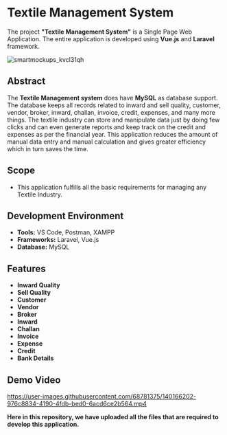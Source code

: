 # Textile Management System

The project **"Textile Management System"** is a Single Page Web Application. The entire application is developed using **Vue.js** and **Laravel** framework. 

![smartmockups_kvcl31qh](https://user-images.githubusercontent.com/68781375/139470368-bc266667-210e-4161-8c38-c22c57b35531.jpg)

## Abstract

The **Textile Management system** does have **MySQL** as database support. The database keeps all records related to inward and sell quality, customer, vendor, broker, inward, challan, invoice, credit, expenses, and many more things. The textile industry can store and manipulate data just by doing few clicks and can even generate reports and keep track on the credit and expenses as per the financial year. This application reduces the amount of manual data entry and manual calculation and gives greater efficiency which in turn saves the time.

## Scope
 
* This application fulfills all the basic requirements for managing any Textile Industry.

## Development Environment

* **Tools:** VS Code, Postman, XAMPP
* **Frameworks:** Laravel, Vue.js
* **Database:** MySQL

## Features

* **Inward Quality**
* **Sell Quality**
* **Customer**
* **Vendor**
* **Broker**
* **Inward**
* **Challan**
* **Invoice**
* **Expense**
* **Credit**
* **Bank Details**

## Demo Video

https://user-images.githubusercontent.com/68781375/140166202-976c8834-4190-4fdb-bed0-6acd6ce2b564.mp4

**Here in this repository, we have uploaded all the files that are required to develop this application.**
